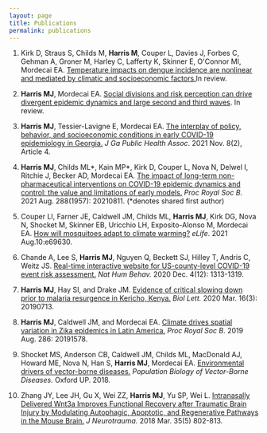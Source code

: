 ```yaml
---
layout: page
title: Publications 
permalink: publications
---
```


1.  Kirk D, Straus S, Childs M, **Harris M**, Couper L, Davies J, Forbes C, Gehman A, Groner M, Harley C, Lafferty K, Skinner E, O'Connor MI, Mordecai EA. [Temperature impacts on dengue incidence are nonlinear and mediated by climatic and socioeconomic factors.](https://www.biorxiv.org/content/10.1101/2022.06.15.496305v1.abstract)In review.

2.  **Harris MJ**, Mordecai EA. [Social divisions and risk perception can drive divergent epidemic dynamics and large second and third waves](https://www.medrxiv.org/content/10.1101/2022.05.20.22275407v1). In review.

3.  **Harris MJ**, Tessier-Lavigne E, Mordecai EA. [The interplay of policy, behavior, and socioeconomic conditions in early COVID-19 epidemiology in Georgia.](https://digitalcommons.georgiasouthern.edu/jgpha/vol8/iss2/4/) *J Ga Public Health Assoc*. 2021 Nov. 8(2), Article 4.

4.  **Harris MJ**, Childs ML\*, Kain MP\*, Kirk D, Couper L, Nova N, Delwel I, Ritchie J, Becker AD, Mordecai EA. [The impact of long-term non-pharmaceutical interventions on COVID-19 epidemic dynamics and control: the value and limitations of early models.](https://doi.org/10.1098/rspb.2021.0811) *Proc Royal Soc B.* 2021 Aug. 288(1957): 20210811. (\*denotes shared first author)

5.  Couper LI, Farner JE, Caldwell JM, Childs ML, **Harris MJ**, Kirk DG, Nova N, Shocket M, Skinner EB, Uricchio LH, Exposito-Alonso M, Mordecai EA. [How will mosquitoes adapt to climate warming?](doi.org/10.7554/eLife.69630) *eLife*. 2021 Aug.10:e69630.

6.  Chande A, Lee S, **Harris MJ**, Nguyen Q, Beckett SJ, Hilley T, Andris C, Weitz JS. [Real-time interactive website for US-county-level COVID-19 event risk assessment.](https://doi.org/10.1038/s41562-020-01000-9) *Nat Hum Behav.* 2020 Dec. 4(12): 1313-1319.

7.  **Harris MJ**, Hay SI, and Drake JM. [Evidence of critical slowing down prior to malaria resurgence in Kericho, Kenya.](https://doi.org/10.1098/rsbl.2019.0713) *Biol Lett.* 2020 Mar. 16(3): 20190713.

8.  **Harris MJ**, Caldwell JM, and Mordecai EA. [Climate drives spatial variation in Zika epidemics in Latin America.](https://doi.org/10.1098/rspb.2019.1578) *Proc Royal Soc B*. 2019 Aug. 286: 20191578.

9.  Shocket MS, Anderson CB, Caldwell JM, Childs ML, MacDonald AJ, Howard ME, Nova N, Han S, **Harris MJ**, Mordecai EA. [Environmental drivers of vector-borne diseases.](https://doi.org/10.1093/oso/9780198853244.001.0001) *Population Biology of Vector-Borne Diseases.* Oxford UP. 2018.

10. Zhang JY, Lee JH, Gu X, Wei ZZ, **Harris MJ**, Yu SP, Wei L. [Intranasally Delivered Wnt3a Improves Functional Recovery after Traumatic Brain Injury by Modulating Autophagic, Apoptotic, and Regenerative Pathways in the Mouse Brain.](https://doi.org/10.1089/neu.2016.4871) *J Neurotrauma.* 2018 Mar. 35(5) 802-813.
